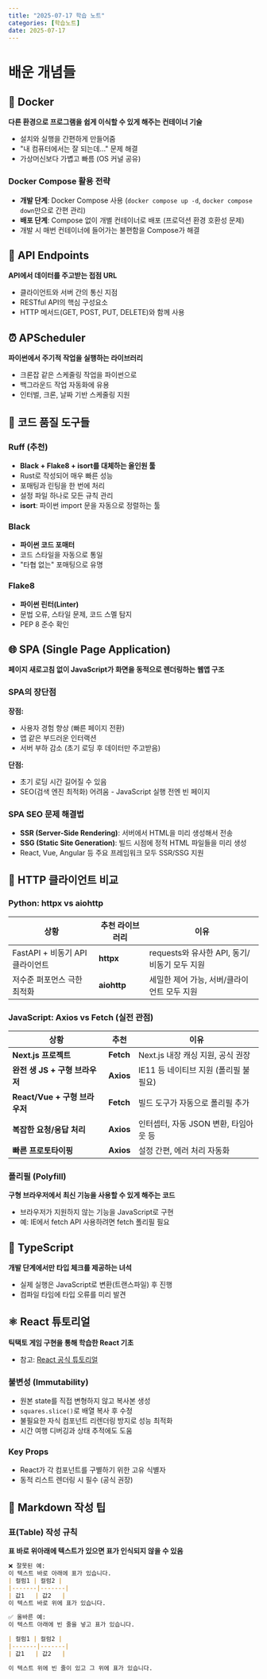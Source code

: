 ```yaml
---
title: "2025-07-17 학습 노트"
categories: [학습노트]
date: 2025-07-17
---
```


# 배운 개념들

## 🐳 Docker
**다른 환경으로 프로그램을 쉽게 이식할 수 있게 해주는 컨테이너 기술**
- 설치와 실행을 간편하게 만들어줌
- "내 컴퓨터에서는 잘 되는데..." 문제 해결
- 가상머신보다 가볍고 빠름 (OS 커널 공유)

### Docker Compose 활용 전략
- **개발 단계**: Docker Compose 사용 (`docker compose up -d`, `docker compose down`만으로 간편 관리)
- **배포 단계**: Compose 없이 개별 컨테이너로 배포 (프로덕션 환경 호환성 문제)
- 개발 시 매번 컨테이너에 들어가는 불편함을 Compose가 해결

## 🔗 API Endpoints
**API에서 데이터를 주고받는 접점 URL**
- 클라이언트와 서버 간의 통신 지점
- RESTful API의 핵심 구성요소
- HTTP 메서드(GET, POST, PUT, DELETE)와 함께 사용

## ⏰ APScheduler
**파이썬에서 주기적 작업을 실행하는 라이브러리**
- 크론잡 같은 스케줄링 작업을 파이썬으로
- 백그라운드 작업 자동화에 유용
- 인터벌, 크론, 날짜 기반 스케줄링 지원

## 🎨 코드 품질 도구들

### Ruff (추천)
- **Black + Flake8 + isort를 대체하는 올인원 툴**
- Rust로 작성되어 매우 빠른 성능
- 포매팅과 린팅을 한 번에 처리
- 설정 파일 하나로 모든 규칙 관리
- **isort**: 파이썬 import 문을 자동으로 정렬하는 툴

### Black
- **파이썬 코드 포매터**
- 코드 스타일을 자동으로 통일
- "타협 없는" 포매팅으로 유명

### Flake8
- **파이썬 린터(Linter)**
- 문법 오류, 스타일 문제, 코드 스멜 탐지
- PEP 8 준수 확인

## 🌐 SPA (Single Page Application)
**페이지 새로고침 없이 JavaScript가 화면을 동적으로 렌더링하는 웹앱 구조**

### SPA의 장단점
**장점:**
- 사용자 경험 향상 (빠른 페이지 전환)
- 앱 같은 부드러운 인터랙션
- 서버 부하 감소 (초기 로딩 후 데이터만 주고받음)

**단점:**
- 초기 로딩 시간 길어질 수 있음
- SEO(검색 엔진 최적화) 어려움 - JavaScript 실행 전엔 빈 페이지

### SPA SEO 문제 해결법
- **SSR (Server-Side Rendering)**: 서버에서 HTML을 미리 생성해서 전송
- **SSG (Static Site Generation)**: 빌드 시점에 정적 HTML 파일들을 미리 생성
- React, Vue, Angular 등 주요 프레임워크 모두 SSR/SSG 지원

## 🔄 HTTP 클라이언트 비교

### Python: httpx vs aiohttp

| 상황 | 추천 라이브러리 | 이유 |
|------|----------------|------|
| FastAPI + 비동기 API 클라이언트 | **httpx** | requests와 유사한 API, 동기/비동기 모두 지원 |
| 저수준 퍼포먼스 극한 최적화 | **aiohttp** | 세밀한 제어 가능, 서버/클라이언트 모두 지원 |

### JavaScript: Axios vs Fetch (실전 관점)

| 상황 | 추천 | 이유 |
|------|------|------|
| **Next.js 프로젝트** | **Fetch** | Next.js 내장 캐싱 지원, 공식 권장 |
| **완전 생 JS + 구형 브라우저** | **Axios** | IE11 등 네이티브 지원 (폴리필 불필요) |
| **React/Vue + 구형 브라우저** | **Fetch** | 빌드 도구가 자동으로 폴리필 추가 |
| **복잡한 요청/응답 처리** | **Axios** | 인터셉터, 자동 JSON 변환, 타임아웃 등 |
| **빠른 프로토타이핑** | **Axios** | 설정 간편, 에러 처리 자동화 |

### 폴리필 (Polyfill)
**구형 브라우저에서 최신 기능을 사용할 수 있게 해주는 코드**
- 브라우저가 지원하지 않는 기능을 JavaScript로 구현
- 예: IE에서 fetch API 사용하려면 fetch 폴리필 필요

## 🔧 TypeScript
**개발 단계에서만 타입 체크를 제공하는 녀석**
- 실제 실행은 JavaScript로 변환(트랜스파일) 후 진행
- 컴파일 타임에 타입 오류를 미리 발견

## ⚛️ React 튜토리얼
**틱택토 게임 구현을 통해 학습한 React 기초**
- 참고: [React 공식 튜토리얼](https://ko.react.dev/learn/tutorial-tic-tac-toe)

### 불변성 (Immutability)
- 원본 state를 직접 변형하지 않고 복사본 생성
- `squares.slice()`로 배열 복사 후 수정
- 불필요한 자식 컴포넌트 리렌더링 방지로 성능 최적화
- 시간 여행 디버깅과 상태 추적에도 도움

### Key Props
- React가 각 컴포넌트를 구별하기 위한 고유 식별자
- 동적 리스트 렌더링 시 필수 (공식 권장)

## 📝 Markdown 작성 팁

### 표(Table) 작성 규칙
**표 바로 위아래에 텍스트가 있으면 표가 인식되지 않을 수 있음**

```markdown
❌ 잘못된 예:
이 텍스트 바로 아래에 표가 있습니다.
| 컬럼1 | 컬럼2 |
|-------|-------|
| 값1   | 값2   |
이 텍스트 바로 위에 표가 있습니다.

✅ 올바른 예:
이 텍스트 아래에 빈 줄을 넣고 표가 있습니다.

| 컬럼1 | 컬럼2 |
|-------|-------|
| 값1   | 값2   |

이 텍스트 위에 빈 줄이 있고 그 위에 표가 있습니다.
```